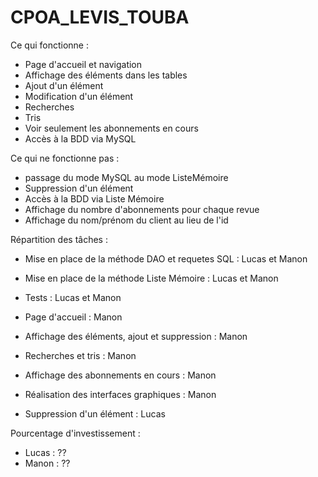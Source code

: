 # CPOA_LEVIS_TOUBA

Ce qui fonctionne :

- Page d'accueil et navigation
- Affichage des éléments dans les tables
- Ajout d'un élément
- Modification d'un élément
- Recherches
- Tris
- Voir seulement les abonnements en cours
- Accès à la BDD via MySQL

Ce qui ne fonctionne pas :

- passage du mode MySQL au mode ListeMémoire
- Suppression d'un élément
- Accès à la BDD via Liste Mémoire
- Affichage du nombre d'abonnements pour chaque revue
- Affichage du nom/prénom du client au lieu de l'id

Répartition des tâches :

- Mise en place de la méthode DAO et requetes SQL : Lucas et Manon
- Mise en place de la méthode Liste Mémoire : Lucas et Manon
- Tests : Lucas et Manon

- Page d'accueil : Manon
- Affichage des éléments, ajout et suppression : Manon
- Recherches et tris : Manon
- Affichage des abonnements en cours : Manon
- Réalisation des interfaces graphiques : Manon

- Suppression d'un élément : Lucas

Pourcentage d'investissement : 

- Lucas : ??
- Manon : ??
